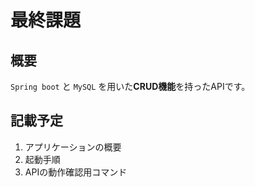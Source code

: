 # 最終課題

## 概要

`Spring boot` と `MySQL` を用いた**CRUD機能**を持ったAPIです。

## 記載予定

1. アプリケーションの概要
2. 起動手順
3. APIの動作確認用コマンド
